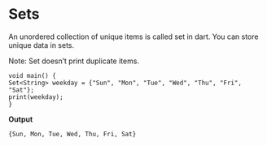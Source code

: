 # Sets
An unordered collection of unique items is called set in dart. You can store unique data in sets.


Note: Set doesn’t print duplicate items.

```
void main() {
Set<String> weekday = {"Sun", "Mon", "Tue", "Wed", "Thu", "Fri", "Sat"};
print(weekday);
}
```

**Output**

`{Sun, Mon, Tue, Wed, Thu, Fri, Sat}`